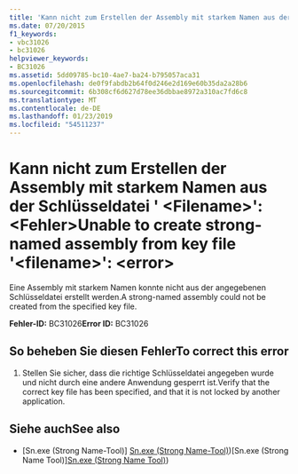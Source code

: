 ```yaml
---
title: 'Kann nicht zum Erstellen der Assembly mit starkem Namen aus der Schlüsseldatei &#39; &lt;Filename&gt;&#39;: &lt;Fehler&gt;'
ms.date: 07/20/2015
f1_keywords:
- vbc31026
- bc31026
helpviewer_keywords:
- BC31026
ms.assetid: 5dd09785-bc10-4ae7-ba24-b795057aca31
ms.openlocfilehash: de0f9fabdb2b64f0d246e2d169e60b35da2a28b6
ms.sourcegitcommit: 6b308cf6d627d78ee36dbbae8972a310ac7fd6c8
ms.translationtype: MT
ms.contentlocale: de-DE
ms.lasthandoff: 01/23/2019
ms.locfileid: "54511237"
---
```

# <a name="unable-to-create-strong-named-assembly-from-key-file-39ltfilenamegt39-lterrorgt"></a><span data-ttu-id="035f3-102">Kann nicht zum Erstellen der Assembly mit starkem Namen aus der Schlüsseldatei &#39; &lt;Filename&gt;&#39;: &lt;Fehler&gt;</span><span class="sxs-lookup"><span data-stu-id="035f3-102">Unable to create strong-named assembly from key file &#39;&lt;filename&gt;&#39;: &lt;error&gt;</span></span>
<span data-ttu-id="035f3-103">Eine Assembly mit starkem Namen konnte nicht aus der angegebenen Schlüsseldatei erstellt werden.</span><span class="sxs-lookup"><span data-stu-id="035f3-103">A strong-named assembly could not be created from the specified key file.</span></span>  
  
 <span data-ttu-id="035f3-104">**Fehler-ID:** BC31026</span><span class="sxs-lookup"><span data-stu-id="035f3-104">**Error ID:** BC31026</span></span>  
  
## <a name="to-correct-this-error"></a><span data-ttu-id="035f3-105">So beheben Sie diesen Fehler</span><span class="sxs-lookup"><span data-stu-id="035f3-105">To correct this error</span></span>  
  
1.  <span data-ttu-id="035f3-106">Stellen Sie sicher, dass die richtige Schlüsseldatei angegeben wurde und nicht durch eine andere Anwendung gesperrt ist.</span><span class="sxs-lookup"><span data-stu-id="035f3-106">Verify that the correct key file has been specified, and that it is not locked by another application.</span></span>  
  
## <a name="see-also"></a><span data-ttu-id="035f3-107">Siehe auch</span><span class="sxs-lookup"><span data-stu-id="035f3-107">See also</span></span>
- <span data-ttu-id="035f3-108">[Sn.exe (Strong Name-Tool)] [Sn.exe (Strong Name-Tool)](../../../framework/tools/sn-exe-strong-name-tool.md))</span><span class="sxs-lookup"><span data-stu-id="035f3-108">[Sn.exe (Strong Name Tool)][Sn.exe (Strong Name Tool)](../../../framework/tools/sn-exe-strong-name-tool.md))</span></span>

